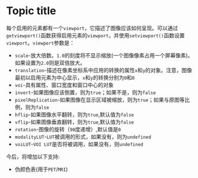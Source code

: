 # Topic title

每个启用的元素都有一个`viewport`，它描述了图像应该如何呈现。可以通过`getviewport()`函数获得启用元素的`viewport`，并使用`setviewport()`函数设置`viewport`。`viewport`参数是： 
* `scale`-放大倍数。`1.0`的刻度将不显示缩放(一个图像像素占用一个屏幕像素)。如果设置为`2.0`则是双倍放大。
* `translation`-描述在像素坐标系中应用的转换的属性`x`和`y`的对象。注意，图像最初以启用元素为中心显示，`x`和`y`的转换分别为`0`和`0`
* `voi`-具有属性、窗口宽度和窗口中心的对象
* `invert`-如果图像应该倒置，则为`true`；如果不是，则为`false`
* `pixelReplication`-如果图像在显示区域被缩放，则为`true`；如果与原图等比例，则为`false`
* `hflip`-如果图像水平翻转，则为`true`,默认值为`false`
* `vflip`-如果图像垂直翻转，则为`true`,默认值为`false`
* `rotation`-图像的旋转（`90`度递增）,默认值是`0` 
* `modalityLUT`-`LUT`被调用的形式，如果没有，则为`undefined`
* `voiLUT`-`VOI LUT`是否将被调用，如果没有，则`undefined`

今后，将增加以下支持:
* 伪颜色表(用于`PET`/`MRI`) 